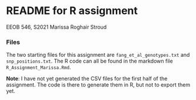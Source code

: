 # README for R assignment 
EEOB 546, S2021
Marissa Roghair Stroud

### Files
The two starting files for this assignment are `fang_et_al_genotypes.txt` and `snp_positions.txt`. The R code can all be found in the markdown file `R_Assignment_Marissa.Rmd`. 


**Note**: I have not yet generated the CSV files for the first half of the assignment. The code is there to generate them in R, but not to export them yet. 


